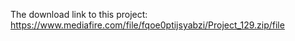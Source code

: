 The download link to this project: https://www.mediafire.com/file/fqoe0ptijsyabzi/Project_129.zip/file
